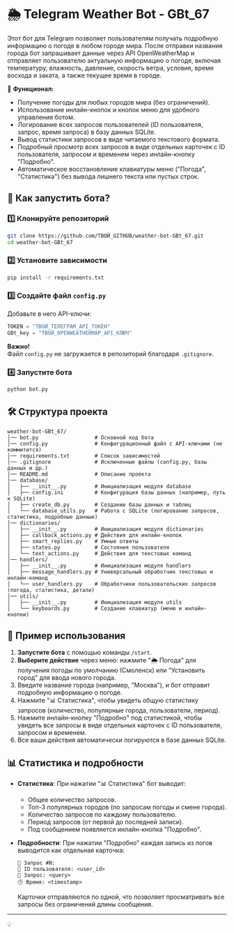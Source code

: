 # 🌦️ Telegram Weather Bot - GBt_67

Этот бот для Telegram позволяет пользователям получать подробную информацию о погоде в любом городе мира. После отправки названия города бот запрашивает данные через API OpenWeatherMap и отправляет пользователю актуальную информацию о погоде, включая температуру, влажность, давление, скорость ветра, условия, время восхода и заката, а также текущее время в городе.

📌 **Функционал:**  
- Получение погоды для любых городов мира (без ограничений).  
- Использование инлайн-кнопок и кнопок меню для удобного управления ботом.  
- Логирование всех запросов пользователей (ID пользователя, запрос, время запроса) в базу данных SQLite.  
- Вывод статистики запросов в виде читаемого текстового формата.  
- Подробный просмотр всех запросов в виде отдельных карточек с ID пользователя, запросом и временем через инлайн-кнопку "Подробно".  
- Автоматическое восстановление клавиатуры меню ("Погода", "Статистика") без вывода лишнего текста или пустых строк.  

## 🚀 **Как запустить бота?**  

### 1️⃣ Клонируйте репозиторий  
```bash
git clone https://github.com/ТВОЙ_GITHUB/weather-bot-GBt_67.git
cd weather-bot-GBt_67
```

### 2️⃣ Установите зависимости  
```bash
pip install -r requirements.txt
```

### 3️⃣ Создайте файл `config.py`  
Добавьте в него API-ключи:  
```python
TOKEN = "ТВОЙ_ТЕЛЕГРАМ_API_ТОКЕН"
GBt_key = "ТВОЙ_OPENWEATHERMAP_API_КЛЮЧ"
```

**Важно!**  
Файл `config.py` не загружается в репозиторий благодаря `.gitignore`.  

### 4️⃣ Запустите бота  
```bash
python bot.py
```

## 🛠 **Структура проекта**  

```
weather-bot-GBt_67/
│── bot.py                  # Основной код бота
│── config.py               # Конфигурационный файл с API-ключами (не коммитится)
│── requirements.txt        # Список зависимостей
│── .gitignore              # Исключенные файлы (config.py, базы данных и др.)
│── README.md               # Описание проекта
│── database/
│   ├── __init__.py         # Инициализация модуля database
│   ├── config.ini          # Конфигурация базы данных (например, путь к SQLite)
│   ├── create_db.py        # Создание базы данных и таблиц
│   └── database_utils.py   # Работа с SQLite (логирование запросов, статистика, подробные данные)
│── dictionaries/
│   ├── __init__.py         # Инициализация модуля dictionaries
│   ├── callback_actions.py # Действия для инлайн-кнопок
│   ├── smart_replies.py    # Умные ответы
│   ├── states.py           # Состояния пользователя
│   └── text_actions.py     # Действия для текстовых команд
│── handlers/
│   ├── __init__.py         # Инициализация модуля handlers
│   ├── message_handlers.py # Универсальный обработчик текстовых и инлайн-команд
│   └── user_handlers.py    # Обработчики пользовательских запросов (погода, статистика, детали)
│── utils/
│   ├── __init__.py         # Инициализация модуля utils
│   └── keyboards.py        # Создание клавиатур (меню и инлайн-кнопки)
```

## 📝 **Пример использования**  

1. **Запустите бота** с помощью команды `/start`.  
2. **Выберите действие** через меню: нажмите "🌦️ Погода" для получения погоды по умолчанию (Смоленск) или "Установить город" для ввода нового города.  
3. Введите название города (например, "Москва"), и бот отправит подробную информацию о погоде.  
4. Нажмите "📊 Статистика", чтобы увидеть общую статистику запросов (количество, популярные города, пользователи, период).  
5. Нажмите инлайн-кнопку "Подробно" под статистикой, чтобы увидеть все запросы в виде отдельных карточек с ID пользователя, запросом и временем.  
6. Все ваши действия автоматически логируются в базе данных SQLite.  

## 📊 **Статистика и подробности**  

- **Статистика**: При нажатии "📊 Статистика" бот выводит:  
  - Общее количество запросов.  
  - Топ-3 популярных городов (по запросам погоды и смене города).  
  - Количество запросов по каждому пользователю.  
  - Период запросов (от первой до последней записи).  
  - Под сообщением появляется инлайн-кнопка "Подробно".  

- **Подробности**: При нажатии "Подробно" каждая запись из логов выводится как отдельная карточка:  
  ```
  📰 Запрос #N:
  👤 ID пользователя: <user_id>
  📜 Запрос: <query>
  🕒 Время: <timestamp>
  ```
  Карточки отправляются по одной, что позволяет просматривать все запросы без ограничений длины сообщения.

---

💡